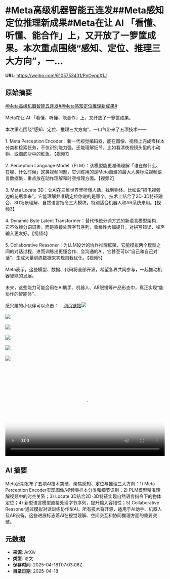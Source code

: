 # #Meta高级机器智能五连发##Meta感知定位推理新成果#Meta在让 AI 「看懂、听懂、能合作」上，又开放了一箩筐成果。本次重点围绕“感知、定位、推理三大方向”，一...

**URL**: https://weibo.com/6105753431/PnOyppX1J

## 原始摘要

<a href="https://m.weibo.cn/search?containerid=231522type%3D1%26t%3D10%26q%3D%23Meta%E9%AB%98%E7%BA%A7%E6%9C%BA%E5%99%A8%E6%99%BA%E8%83%BD%E4%BA%94%E8%BF%9E%E5%8F%91%23&amp;extparam=%23Meta%E9%AB%98%E7%BA%A7%E6%9C%BA%E5%99%A8%E6%99%BA%E8%83%BD%E4%BA%94%E8%BF%9E%E5%8F%91%23" data-hide=""><span class="surl-text">#Meta高级机器智能五连发#</span></a><a href="https://m.weibo.cn/search?containerid=231522type%3D1%26t%3D10%26q%3D%23Meta%E6%84%9F%E7%9F%A5%E5%AE%9A%E4%BD%8D%E6%8E%A8%E7%90%86%E6%96%B0%E6%88%90%E6%9E%9C%23&amp;extparam=%23Meta%E6%84%9F%E7%9F%A5%E5%AE%9A%E4%BD%8D%E6%8E%A8%E7%90%86%E6%96%B0%E6%88%90%E6%9E%9C%23" data-hide=""><span class="surl-text">#Meta感知定位推理新成果#</span></a><br><br>Meta在让 AI 「看懂、听懂、能合作」上，又开放了一箩筐成果。<br><br>本次重点围绕“感知、定位、推理三大方向”，一口气带来了五项技术——<br><br>1. Meta Perception Encoder：新一代视觉编码器，能在图像、视频上完成零样本分类和检索任务，不仅识别能力强，还能理解细节，比如看清夜视镜头里的小动物，或海底沙中的魟鱼。【视频1】<br><br>2. Perception Language Model（PLM）：该模型能更准确理解「谁在做什么、在哪、什么时候」这类视频问题，它训练用的是Meta自建的最大人类标注视频语言数据集，重点放在动作理解和时空推理方面。【视频2】<br><br>3. Meta Locate 3D：让AI在三维世界里听懂人话、找到物体。比如说“把电视旁边的花瓶拿来”，它能理解并准确定位你说的是哪个。技术上结合了2D-3D特征融合、3D场景理解、自然语言指令三大模块，特别适合机器人和AR系统来用。【视频3】<br><br>4. Dynamic Byte Latent Transformer：替代传统分词方式的新语言模型架构，它不依赖分词词表，而是直接处理字节序列，鲁棒性大幅提升，对拼写错误、噪声输入更友好。【视频4】<br><br>5. Collaborative Reasoner：为LLM设计的协作推理框架，它能模拟两个模型之间的对话过程，进而训练出更懂合作、会沟通的AI。它甚至可以“自己和自己对话”，生成大量训练数据来实现自我优化。【视频5】<br><br>Meta表示，这些模型、数据、代码将全部开源，希望各界共同参与，一起推动机器智能的发展。<br><br>未来，这些能力可能会用在AI助手、机器人、AR眼镜等产品形态中，真正实现“能协作的智能体”。<br><br>感兴趣的小伙伴可以点击：<a href="https://weibo.cn/sinaurl?u=https%3A%2F%2Fai.meta.com%2Fblog%2Fmeta-fair-updates-perception-localization-reasoning" data-hide=""><span class="url-icon"><img style="width: 1rem;height: 1rem" src="https://h5.sinaimg.cn/upload/2015/09/25/3/timeline_card_small_web_default.png" referrerpolicy="no-referrer"></span><span class="surl-text">网页链接</span></a><img style="" src="https://tvax4.sinaimg.cn/large/006Fd7o3ly1i0kuoaedwej30zk0k0wer.jpg" referrerpolicy="no-referrer"><br><br><img style="" src="https://tvax3.sinaimg.cn/large/006Fd7o3ly1i0kuo678kfj30zk0k0q2u.jpg" referrerpolicy="no-referrer"><br><br><img style="" src="https://tvax1.sinaimg.cn/large/006Fd7o3ly1i0kuoaauqjj30zk0k0q2u.jpg" referrerpolicy="no-referrer"><br><br><img style="" src="https://tvax1.sinaimg.cn/large/006Fd7o3ly1i0kuo9gv1gj30zk0k0mxl.jpg" referrerpolicy="no-referrer"><br><br><img style="" src="https://tvax4.sinaimg.cn/large/006Fd7o3ly1i0kuo7o020j30zk0k0t8y.jpg" referrerpolicy="no-referrer"><br><br><img style="" src="https://tvax2.sinaimg.cn/large/006Fd7o3ly1i0kuo6zk1dj30zk0k0glw.jpg" referrerpolicy="no-referrer"><br><br><br clear="both"><div style="clear: both"></div><video controls="controls" poster="https://tvax3.sinaimg.cn/orj480/006Fd7o3ly1i0kuo9mpwsj30zk0k0t9n.jpg" style="width: 100%"><source src="https://f.video.weibocdn.com/o0/QuMeFqpplx08nz7X06Fy010412003umy0E010.mp4?label=mp4_720p&amp;template=1280x720.25.0&amp;ori=0&amp;ps=1CwnkDw1GXwCQx&amp;Expires=1744963358&amp;ssig=Rp9xsM8LtV&amp;KID=unistore,video"><source src="https://f.video.weibocdn.com/o0/994VjVMHlx08nz7X1HMI010412001Ewt0E010.mp4?label=mp4_hd&amp;template=852x480.25.0&amp;ori=0&amp;ps=1CwnkDw1GXwCQx&amp;Expires=1744963358&amp;ssig=JkJDhDtKJS&amp;KID=unistore,video"><source src="https://f.video.weibocdn.com/o0/MDD9nBenlx08nz7WWJSM0104120011TL0E010.mp4?label=mp4_ld&amp;template=640x360.25.0&amp;ori=0&amp;ps=1CwnkDw1GXwCQx&amp;Expires=1744963358&amp;ssig=T7YUk8MnUp&amp;KID=unistore,video"><p>视频无法显示，请前往<a href="https://video.weibo.com/show?fid=1034%3A5156750811398186" target="_blank" rel="noopener noreferrer">微博视频</a>观看。</p></video>

## AI 摘要

Meta近期发布了五项AI技术突破，聚焦感知、定位与推理三大方向：1) Meta Perception Encoder实现图像/视频零样本分类和细节识别；2) PLM模型精准理解视频中的时空关系；3) Locate 3D结合2D-3D特征实现自然语言指令下的物体定位；4) 新型语言模型直接处理字节序列，提升输入容错性；5) Collaborative Reasoner通过模拟对话训练协作型AI。所有技术将开源，适用于AI助手、机器人及AR设备。这些进展标志着AI在视觉理解、空间交互和协同推理方面的重要突破。

## 元数据

- **来源**: ArXiv
- **类型**: 论文
- **保存时间**: 2025-04-18T07:03:06Z
- **目录日期**: 2025-04-18
